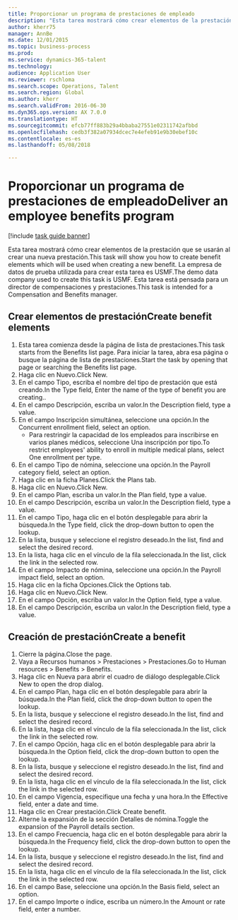 ```yaml
--- 
title: Proporcionar un programa de prestaciones de empleado
description: "Esta tarea mostrará cómo crear elementos de la prestación que se usarán al crear una nueva prestación."
author: kherr75
manager: AnnBe
ms.date: 12/01/2015
ms.topic: business-process
ms.prod: 
ms.service: dynamics-365-talent
ms.technology: 
audience: Application User
ms.reviewer: rschloma
ms.search.scope: Operations, Talent
ms.search.region: Global
ms.author: kherr
ms.search.validFrom: 2016-06-30
ms.dyn365.ops.version: AX 7.0.0
ms.translationtype: HT
ms.sourcegitcommit: efcb77ff883b29a4bbaba27551e02311742afbbd
ms.openlocfilehash: cedb3f382a07934dcec7e4efeb91e9b30ebef10c
ms.contentlocale: es-es
ms.lasthandoff: 05/08/2018

---
```

# <a name="deliver-an-employee-benefits-program"></a><span data-ttu-id="23afc-103">Proporcionar un programa de prestaciones de empleado</span><span class="sxs-lookup"><span data-stu-id="23afc-103">Deliver an employee benefits program</span></span>

[!include [task guide banner](../../includes/task-guide-banner.md)]

<span data-ttu-id="23afc-104">Esta tarea mostrará cómo crear elementos de la prestación que se usarán al crear una nueva prestación.</span><span class="sxs-lookup"><span data-stu-id="23afc-104">This task will show you how to create benefit elements which will be used when creating a new benefit.</span></span> <span data-ttu-id="23afc-105">La empresa de datos de prueba utilizada para crear esta tarea es USMF.</span><span class="sxs-lookup"><span data-stu-id="23afc-105">The demo data company used to create this task is USMF.</span></span> <span data-ttu-id="23afc-106">Esta tarea está pensada para un director de compensaciones y prestaciones.</span><span class="sxs-lookup"><span data-stu-id="23afc-106">This task is intended for a Compensation and Benefits manager.</span></span>


## <a name="create-benefit-elements"></a><span data-ttu-id="23afc-107">Crear elementos de prestación</span><span class="sxs-lookup"><span data-stu-id="23afc-107">Create benefit elements</span></span>
1. <span data-ttu-id="23afc-108">Esta tarea comienza desde la página de lista de prestaciones.</span><span class="sxs-lookup"><span data-stu-id="23afc-108">This task starts from the Benefits list page.</span></span> <span data-ttu-id="23afc-109">Para iniciar la tarea, abra esa página o busque la página de lista de prestaciones.</span><span class="sxs-lookup"><span data-stu-id="23afc-109">Start the task by opening that page or searching the Benefits list page.</span></span>
2. <span data-ttu-id="23afc-110">Haga clic en Nuevo.</span><span class="sxs-lookup"><span data-stu-id="23afc-110">Click New.</span></span>
3. <span data-ttu-id="23afc-111">En el campo Tipo, escriba el nombre del tipo de prestación que está creando.</span><span class="sxs-lookup"><span data-stu-id="23afc-111">In the Type field, Enter the name of the type of benefit you are creating..</span></span>
4. <span data-ttu-id="23afc-112">En el campo Descripción, escriba un valor.</span><span class="sxs-lookup"><span data-stu-id="23afc-112">In the Description field, type a value.</span></span>
5. <span data-ttu-id="23afc-113">En el campo Inscripción simultánea, seleccione una opción.</span><span class="sxs-lookup"><span data-stu-id="23afc-113">In the Concurrent enrollment field, select an option.</span></span>
    * <span data-ttu-id="23afc-114">Para restringir la capacidad de los empleados para inscribirse en varios planes médicos, seleccione Una inscripción por tipo.</span><span class="sxs-lookup"><span data-stu-id="23afc-114">To restrict employees' ability to enroll in multiple medical plans, select One enrollment per type.</span></span>  
6. <span data-ttu-id="23afc-115">En el campo Tipo de nómina, seleccione una opción.</span><span class="sxs-lookup"><span data-stu-id="23afc-115">In the Payroll category field, select an option.</span></span>
7. <span data-ttu-id="23afc-116">Haga clic en la ficha Planes.</span><span class="sxs-lookup"><span data-stu-id="23afc-116">Click the Plans tab.</span></span>
8. <span data-ttu-id="23afc-117">Haga clic en Nuevo.</span><span class="sxs-lookup"><span data-stu-id="23afc-117">Click New.</span></span>
9. <span data-ttu-id="23afc-118">En el campo Plan, escriba un valor.</span><span class="sxs-lookup"><span data-stu-id="23afc-118">In the Plan field, type a value.</span></span>
10. <span data-ttu-id="23afc-119">En el campo Descripción, escriba un valor.</span><span class="sxs-lookup"><span data-stu-id="23afc-119">In the Description field, type a value.</span></span>
11. <span data-ttu-id="23afc-120">En el campo Tipo, haga clic en el botón desplegable para abrir la búsqueda.</span><span class="sxs-lookup"><span data-stu-id="23afc-120">In the Type field, click the drop-down button to open the lookup.</span></span>
12. <span data-ttu-id="23afc-121">En la lista, busque y seleccione el registro deseado.</span><span class="sxs-lookup"><span data-stu-id="23afc-121">In the list, find and select the desired record.</span></span>
13. <span data-ttu-id="23afc-122">En la lista, haga clic en el vínculo de la fila seleccionada.</span><span class="sxs-lookup"><span data-stu-id="23afc-122">In the list, click the link in the selected row.</span></span>
14. <span data-ttu-id="23afc-123">En el campo Impacto de nómina, seleccione una opción.</span><span class="sxs-lookup"><span data-stu-id="23afc-123">In the Payroll impact field, select an option.</span></span>
15. <span data-ttu-id="23afc-124">Haga clic en la ficha Opciones.</span><span class="sxs-lookup"><span data-stu-id="23afc-124">Click the Options tab.</span></span>
16. <span data-ttu-id="23afc-125">Haga clic en Nuevo.</span><span class="sxs-lookup"><span data-stu-id="23afc-125">Click New.</span></span>
17. <span data-ttu-id="23afc-126">En el campo Opción, escriba un valor.</span><span class="sxs-lookup"><span data-stu-id="23afc-126">In the Option field, type a value.</span></span>
18. <span data-ttu-id="23afc-127">En el campo Descripción, escriba un valor.</span><span class="sxs-lookup"><span data-stu-id="23afc-127">In the Description field, type a value.</span></span>

## <a name="create-a-benefit"></a><span data-ttu-id="23afc-128">Creación de prestación</span><span class="sxs-lookup"><span data-stu-id="23afc-128">Create a benefit</span></span>
1. <span data-ttu-id="23afc-129">Cierre la página.</span><span class="sxs-lookup"><span data-stu-id="23afc-129">Close the page.</span></span>
2. <span data-ttu-id="23afc-130">Vaya a Recursos humanos > Prestaciones > Prestaciones.</span><span class="sxs-lookup"><span data-stu-id="23afc-130">Go to Human resources > Benefits > Benefits.</span></span>
3. <span data-ttu-id="23afc-131">Haga clic en Nueva para abrir el cuadro de diálogo desplegable.</span><span class="sxs-lookup"><span data-stu-id="23afc-131">Click New to open the drop dialog.</span></span>
4. <span data-ttu-id="23afc-132">En el campo Plan, haga clic en el botón desplegable para abrir la búsqueda.</span><span class="sxs-lookup"><span data-stu-id="23afc-132">In the Plan field, click the drop-down button to open the lookup.</span></span>
5. <span data-ttu-id="23afc-133">En la lista, busque y seleccione el registro deseado.</span><span class="sxs-lookup"><span data-stu-id="23afc-133">In the list, find and select the desired record.</span></span>
6. <span data-ttu-id="23afc-134">En la lista, haga clic en el vínculo de la fila seleccionada.</span><span class="sxs-lookup"><span data-stu-id="23afc-134">In the list, click the link in the selected row.</span></span>
7. <span data-ttu-id="23afc-135">En el campo Opción, haga clic en el botón desplegable para abrir la búsqueda.</span><span class="sxs-lookup"><span data-stu-id="23afc-135">In the Option field, click the drop-down button to open the lookup.</span></span>
8. <span data-ttu-id="23afc-136">En la lista, busque y seleccione el registro deseado.</span><span class="sxs-lookup"><span data-stu-id="23afc-136">In the list, find and select the desired record.</span></span>
9. <span data-ttu-id="23afc-137">En la lista, haga clic en el vínculo de la fila seleccionada.</span><span class="sxs-lookup"><span data-stu-id="23afc-137">In the list, click the link in the selected row.</span></span>
10. <span data-ttu-id="23afc-138">En el campo Vigencia, especifique una fecha y una hora.</span><span class="sxs-lookup"><span data-stu-id="23afc-138">In the Effective field, enter a date and time.</span></span>
11. <span data-ttu-id="23afc-139">Haga clic en Crear prestación.</span><span class="sxs-lookup"><span data-stu-id="23afc-139">Click Create benefit.</span></span>
12. <span data-ttu-id="23afc-140">Alterne la expansión de la sección Detalles de nómina.</span><span class="sxs-lookup"><span data-stu-id="23afc-140">Toggle the expansion of the Payroll details section.</span></span>
13. <span data-ttu-id="23afc-141">En el campo Frecuencia, haga clic en el botón desplegable para abrir la búsqueda.</span><span class="sxs-lookup"><span data-stu-id="23afc-141">In the Frequency field, click the drop-down button to open the lookup.</span></span>
14. <span data-ttu-id="23afc-142">En la lista, busque y seleccione el registro deseado.</span><span class="sxs-lookup"><span data-stu-id="23afc-142">In the list, find and select the desired record.</span></span>
15. <span data-ttu-id="23afc-143">En la lista, haga clic en el vínculo de la fila seleccionada.</span><span class="sxs-lookup"><span data-stu-id="23afc-143">In the list, click the link in the selected row.</span></span>
16. <span data-ttu-id="23afc-144">En el campo Base, seleccione una opción.</span><span class="sxs-lookup"><span data-stu-id="23afc-144">In the Basis field, select an option.</span></span>
17. <span data-ttu-id="23afc-145">En el campo Importe o índice, escriba un número.</span><span class="sxs-lookup"><span data-stu-id="23afc-145">In the Amount or rate field, enter a number.</span></span>


